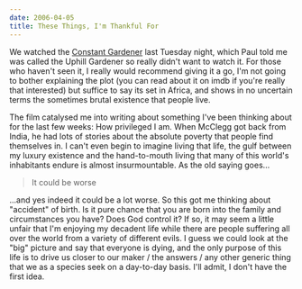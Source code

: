 ```yaml
---
date: 2006-04-05
title: These Things, I'm Thankful For
---
```

We watched the [Constant Gardener](//www.imdb.com/title/tt0387131/) last Tuesday night, which Paul told me was called the Uphill Gardener so really didn't want to watch it. For those who haven't seen it, I really would recommend giving it a go, I'm not going to bother explaining the plot (you can read about it on imdb if you're really that interested) but suffice to say its set in Africa, and shows in no uncertain terms the sometimes brutal existence that people live. 

The film catalysed me into writing about something I've been thinking about for the last few weeks: How privileged I am. When McClegg got back from India, he had lots of stories about the absolute poverty that people find themselves in. I can't even begin to imagine living that life, the gulf between my luxury existence and the hand-to-mouth living that many of this world's inhabitants endure is almost insurmountable. As the old saying goes...

> It could be worse

 ...and yes indeed it could be a lot worse. So this got me thinking about "accident" of birth. Is it pure chance that you are born into the family and circumstances you have? Does God control it? If so, it may seem a little unfair that I'm enjoying my decadent life while there are people suffering all over the world from a variety of different evils. I guess we could look at the "big" picture and say that everyone is dying, and the only purpose of this life is to drive us closer to our maker / the answers / any other generic thing that we as a species seek on a day-to-day basis. I'll admit, I don't have the first idea.